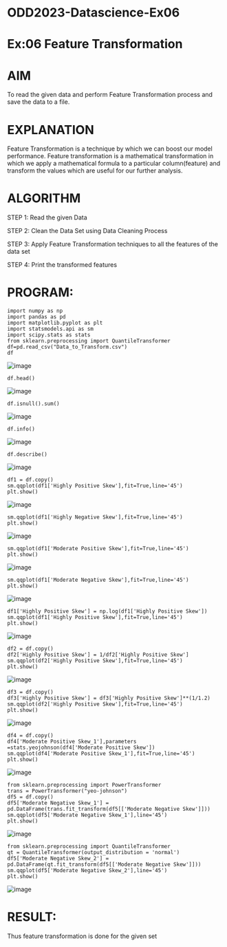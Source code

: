 # ODD2023-Datascience-Ex06
# Ex:06 Feature Transformation
# AIM
To read the given data and perform Feature Transformation process and save the data to a file.

# EXPLANATION
Feature Transformation is a technique by which we can boost our model performance. Feature transformation is a mathematical transformation in which we apply a mathematical formula to a particular column(feature) and transform the values which are useful for our further analysis.

# ALGORITHM
STEP 1:
Read the given Data

STEP 2:
Clean the Data Set using Data Cleaning Process

STEP 3:
Apply Feature Transformation techniques to all the features of the data set

STEP 4:
Print the transformed features

# PROGRAM:
```
import numpy as np
import pandas as pd
import matplotlib.pyplot as plt
import statsmodels.api as sm
import scipy.stats as stats
from sklearn.preprocessing import QuantileTransformer
df=pd.read_csv("Data_to_Transform.csv")
df
```
![image](https://github.com/Vaish-1011/ODD2023-Datascience-Ex06/assets/135130074/08d911ef-4aea-4c85-8d4f-52d7bea02c5b)
```
df.head()
```
![image](https://github.com/Vaish-1011/ODD2023-Datascience-Ex06/assets/135130074/e0970cd7-b5e6-4d73-8a9b-ef07272171cc)
```
df.isnull().sum()
```
![image](https://github.com/Vaish-1011/ODD2023-Datascience-Ex06/assets/135130074/d4eb8f58-654b-4475-b1f2-135569999923)
```
df.info()
```
![image](https://github.com/Vaish-1011/ODD2023-Datascience-Ex06/assets/135130074/73c92dc1-5cb4-4750-8a7c-a5337ddcfe5d)
```
df.describe()
```
![image](https://github.com/Vaish-1011/ODD2023-Datascience-Ex06/assets/135130074/b75e862c-3259-4926-b0ab-aaa91fd440ff)
```
df1 = df.copy()
sm.qqplot(df1['Highly Positive Skew'],fit=True,line='45')
plt.show()
```
![image](https://github.com/Vaish-1011/ODD2023-Datascience-Ex06/assets/135130074/488ed508-f76a-41f2-83c7-5e828c6a8a15)
```
sm.qqplot(df1['Highly Negative Skew'],fit=True,line='45')
plt.show()
```
![image](https://github.com/Vaish-1011/ODD2023-Datascience-Ex06/assets/135130074/cee10d2e-f7e7-4942-b41d-cfd572c39ac7)
```
sm.qqplot(df1['Moderate Positive Skew'],fit=True,line='45')
plt.show()
```
![image](https://github.com/Vaish-1011/ODD2023-Datascience-Ex06/assets/135130074/551c2a1c-ee54-4f6e-ac71-c2901253139b)
```
sm.qqplot(df1['Moderate Negative Skew'],fit=True,line='45')
plt.show()
```
![image](https://github.com/Vaish-1011/ODD2023-Datascience-Ex06/assets/135130074/529b129a-2f1d-4bfc-95e0-547e2c6cd5f8)
```
df1['Highly Positive Skew'] = np.log(df1['Highly Positive Skew'])
sm.qqplot(df1['Highly Positive Skew'],fit=True,line='45')
plt.show()
```
![image](https://github.com/Vaish-1011/ODD2023-Datascience-Ex06/assets/135130074/585e4d18-5ccb-43a0-a535-a1a1b00fdaac)
```
df2 = df.copy()
df2['Highly Positive Skew'] = 1/df2['Highly Positive Skew']
sm.qqplot(df2['Highly Positive Skew'],fit=True,line='45')
plt.show()
```
![image](https://github.com/Vaish-1011/ODD2023-Datascience-Ex06/assets/135130074/40636df8-3c91-411a-8110-e0c137312b8c)
```
df3 = df.copy()
df3['Highly Positive Skew'] = df3['Highly Positive Skew']**(1/1.2)
sm.qqplot(df2['Highly Positive Skew'],fit=True,line='45')
plt.show()
```
![image](https://github.com/Vaish-1011/ODD2023-Datascience-Ex06/assets/135130074/260e488e-abd6-4179-9f6c-b1651d51c9d4)
```
df4 = df.copy()
df4['Moderate Positive Skew_1'],parameters =stats.yeojohnson(df4['Moderate Positive Skew'])
sm.qqplot(df4['Moderate Positive Skew_1'],fit=True,line='45')
plt.show()
```
![image](https://github.com/Vaish-1011/ODD2023-Datascience-Ex06/assets/135130074/a4a3fdde-b58b-49b7-9d7c-8ea209417a50)
```
from sklearn.preprocessing import PowerTransformer
trans = PowerTransformer("yeo-johnson")
df5 = df.copy()
df5['Moderate Negative Skew_1'] = pd.DataFrame(trans.fit_transform(df5[['Moderate Negative Skew']]))
sm.qqplot(df5['Moderate Negative Skew_1'],line='45')
plt.show()
```
![image](https://github.com/Vaish-1011/ODD2023-Datascience-Ex06/assets/135130074/ecb849d2-0157-48fb-8014-dfb253ae6b16)
```
from sklearn.preprocessing import QuantileTransformer
qt = QuantileTransformer(output_distribution = 'normal')
df5['Moderate Negative Skew_2'] = pd.DataFrame(qt.fit_transform(df5[['Moderate Negative Skew']]))
sm.qqplot(df5['Moderate Negative Skew_2'],line='45')
plt.show()
```
![image](https://github.com/Vaish-1011/ODD2023-Datascience-Ex06/assets/135130074/95f2ccb6-61ef-4d18-be76-2e9e8315a75f)


# RESULT:
Thus feature transformation is done for the given set
